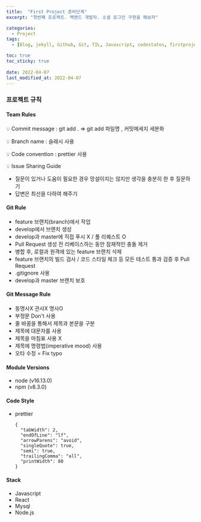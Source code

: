 ```yaml
---
title:  "First Project 준비단계"
excerpt: "첫번째 프로젝트. 백엔드 개발자. 소셜 로그인 구현을 해보자"

categories:
  - Project
tags:
  - [Blog, jekyll, Github, Git, TIL, Javascript, codestates, firstproject, 첫번째 프로젝트, 코드스테이츠, 백엔드, 프론트엔드]

toc: true
toc_sticky: true
 
date: 2022-04-07
last_modified_at: 2022-04-07
---
```


### 프로젝트 규칙

#### Team Rules
💡 Commit message : git add . ⇒ git add 파일명 , 커밋메세지 세분화

💡 Branch name : 슬래시 사용

💡 Code convention : prettier 사용

💡 Issue Sharing Guide
  * 질문이 있거나 도움이 필요한 경우 망설이지는 않지만 생각을 충분히 한 후 질문하기
  * 답변은 최선을 다하여 해주기

#### Git Rule
* feature 브랜치(branch)에서 작업
* develop에서 브랜치 생성
* develop과 master에 직접 푸시 X / 풀 리퀘스트 O
* Pull Request 생성 전 리베이스하는 동안 잠재적인 충돌 제거
* 병합 후, 로컬과 원격에 있는 feature 브랜치 삭제
* feature 브랜치의 빌드 검사 / 코드 스타일 체크 등 모든 테스트 통과 검증 후 Pull Request
* .gitignore 사용
* develop과 master 브랜치 보호

#### Git Message Rule
* 동명사X 관사X 명사O
* 부정문 Don't 사용
* 줄 바꿈을 통해서 제목과 본문을 구분
* 제목에 대문자를 사용
* 제목을 마침표 사용 X
* 제목에 명령법(imperative mood) 사용
* 오타 수정 = Fix typo

#### Module Versions
* node (v16.13.0)
* npm (v8.3.0)

#### Code Style
* prettier
  ```
  {
    "tabWidth": 2,
    "endOfLine": "lf",
    "arrowParens": "avoid",
    "singleQuote": true,
    "semi": true,
    "trailingComma": "all",
    "printWidth": 80
  }
  ```

#### Stack
* Javascript
* React
* Mysql
* Node.js
